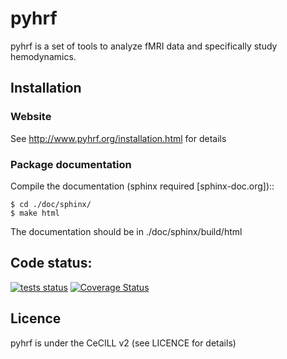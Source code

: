 # pyhrf

pyhrf is a set of tools to analyze fMRI data and specifically study hemodynamics.


## Installation

### Website

See http://www.pyhrf.org/installation.html for details

### Package documentation

Compile the documentation (sphinx required [sphinx-doc.org])::
    
    $ cd ./doc/sphinx/
    $ make html
    
The documentation should be in ./doc/sphinx/build/html

## Code status:

[![tests status](https://secure.travis-ci.org/pyhrf/pyhrf.png?branch=master)](https://travis-ci.org/pyhrf/pyhrf)
[![Coverage Status](https://coveralls.io/repos/pyhrf/pyhrf/badge.png)](https://coveralls.io/r/pyhrf/pyhrf)

## Licence

pyhrf is under the CeCILL v2 (see LICENCE for details)
